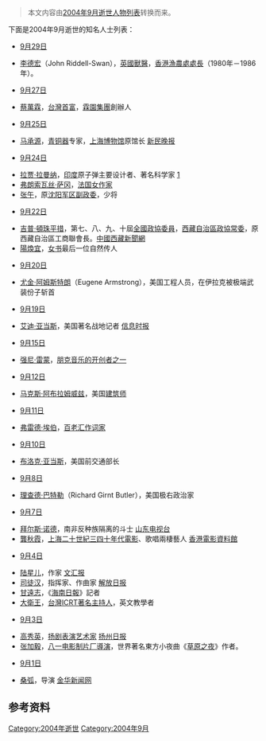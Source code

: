> 本文内容由[2004年9月逝世人物列表](https://zh.wikipedia.org/wiki/2004年9月逝世人物列表)转换而来。


<noinclude>

下面是2004年9月逝世的知名人士列表： </noinclude>

  - [9月29日](../Page/9月29日.md "wikilink")

<!-- end list -->

  - [李德宏](https://zh.wikipedia.org/wiki/李德宏 "wikilink")（John Riddell-Swan），[英國](https://zh.wikipedia.org/wiki/英國 "wikilink")[獸醫](https://zh.wikipedia.org/wiki/獸醫 "wikilink")，[香港](../Page/香港.md "wikilink")[漁農處處長](https://zh.wikipedia.org/wiki/漁農處 "wikilink")（1980年－1986年）。

<!-- end list -->

  - [9月27日](../Page/9月27日.md "wikilink")

<!-- end list -->

  - [蔡萬霖](../Page/蔡萬霖.md "wikilink")，[台灣首富](https://zh.wikipedia.org/wiki/台灣 "wikilink")，[霖園集團](../Page/霖園集團.md "wikilink")創辦人

<!-- end list -->

  - [9月25日](../Page/9月25日.md "wikilink")

<!-- end list -->

  - [马承源](../Page/马承源.md "wikilink")，[青铜器](../Page/青铜器.md "wikilink")专家，[上海博物馆](../Page/上海博物馆.md "wikilink")原馆长 [新民晚报](https://web.archive.org/web/20041223063258/http://www.news365.com.cn/xwzx/shxw/t20040926_231604.htm)

<!-- end list -->

  - [9月24日](../Page/9月24日.md "wikilink")

<!-- end list -->

  - [拉贾·拉曼纳](https://zh.wikipedia.org/wiki/拉贾·拉曼纳 "wikilink")，[印度](../Page/印度.md "wikilink")原子弹主要设计者、著名科学家 [1](http://news.sina.com.cn/w/2004-09-25/09573765863s.shtml)
  - [弗朗索瓦丝·萨冈](https://zh.wikipedia.org/wiki/弗朗索瓦丝·萨冈 "wikilink")，[法国女作家](https://zh.wikipedia.org/wiki/法国 "wikilink")
  - [张午](https://zh.wikipedia.org/wiki/张午 "wikilink")，原[沈阳军区副政委](https://zh.wikipedia.org/wiki/沈阳军区 "wikilink")，少将

<!-- end list -->

  - [9月22日](../Page/9月22日.md "wikilink")

<!-- end list -->

  - [吉普·頓珠平措](https://zh.wikipedia.org/wiki/吉普·頓珠平措 "wikilink")，第七、八、九、十屆[全國政協委員](https://zh.wikipedia.org/wiki/全國政協 "wikilink")，[西藏自治區政協常委](https://zh.wikipedia.org/wiki/西藏自治區 "wikilink")，原西藏自治區工商聯會長。[中國西藏新聞網](https://web.archive.org/web/20070927010715/http://www.chinatibetnews.com/GB/channel2/22/200409/23/29237.html)
  - [陽煥宜](https://zh.wikipedia.org/wiki/陽煥宜 "wikilink")，[女书](../Page/女书.md "wikilink")最后一位自然传人

<!-- end list -->

  - [9月20日](../Page/9月20日.md "wikilink")

<!-- end list -->

  - [尤金·阿姆斯特朗](https://zh.wikipedia.org/wiki/尤金·阿姆斯特朗 "wikilink")（Eugene Armstrong），美国工程人员，在伊拉克被极端武装份子斩首

<!-- end list -->

  - [9月19日](../Page/9月19日.md "wikilink")

<!-- end list -->

  - [艾迪·亚当斯](../Page/艾迪·亚当斯.md "wikilink")，美国著名战地记者 [信息时报](http://news.sohu.com/20040921/n222144591.shtml)

<!-- end list -->

  - [9月15日](../Page/9月15日.md "wikilink")

<!-- end list -->

  - [强尼·雷蒙](https://zh.wikipedia.org/wiki/强尼·雷蒙 "wikilink")，[朋克音乐的开创者之一](https://zh.wikipedia.org/wiki/朋克 "wikilink")

<!-- end list -->

  - [9月12日](../Page/9月12日.md "wikilink")

<!-- end list -->

  - [马克斯·阿布拉姆威兹](https://zh.wikipedia.org/wiki/马克斯·阿布拉姆威兹 "wikilink")，美国[建筑师](../Page/建筑师.md "wikilink")

<!-- end list -->

  - [9月11日](../Page/9月11日.md "wikilink")

<!-- end list -->

  - [弗雷德·埃伯](https://zh.wikipedia.org/wiki/弗雷德·埃伯 "wikilink")，[百老汇作词家](https://zh.wikipedia.org/wiki/百老汇 "wikilink")

<!-- end list -->

  - [9月10日](../Page/9月10日.md "wikilink")

<!-- end list -->

  - [布洛克·亚当斯](https://zh.wikipedia.org/wiki/布洛克·亚当斯 "wikilink")，美国前交通部长

<!-- end list -->

  - [9月8日](../Page/9月8日.md "wikilink")

<!-- end list -->

  - [理查德·巴特勒](https://zh.wikipedia.org/wiki/理查德·巴特勒 "wikilink")（Richard Girnt Butler），美国极右政治家

<!-- end list -->

  - [9月7日](../Page/9月7日.md "wikilink")

<!-- end list -->

  - [拜尔斯·诺德](https://zh.wikipedia.org/wiki/拜尔斯·诺德 "wikilink")，南非反种族隔离的斗士 [山东电视台](https://web.archive.org/web/20070927041140/http://www.sdtv.com.cn/news/newsshow.jsp?xwbh=200409G0970&yblm=N002)
  - [龔秋霞](https://zh.wikipedia.org/wiki/龔秋霞 "wikilink")，[上海二十世紀三四十年代電影](https://zh.wikipedia.org/wiki/上海 "wikilink")、歌唱兩棲藝人 [香港電影資料館](https://web.archive.org/web/20090606235228/http://www.lcsd.gov.hk/CE/CulturalService/HKFA/chinese/newsletter02/nl30_6.html)

<!-- end list -->

  - [9月4日](../Page/9月4日.md "wikilink")

<!-- end list -->

  - [陆星儿](https://zh.wikipedia.org/wiki/陆星儿 "wikilink")，作家 [文汇报](https://web.archive.org/web/20041210183002/http://www.xinminweekly.com.cn/xwzx/jrgz/t20040905_204044.htm)
  - [司徒汉](https://zh.wikipedia.org/wiki/司徒汉 "wikilink")，指挥家、作曲家 [解放日报](http://yule.sohu.com/20040906/n221895183.shtml)
  - [甘遠志](https://zh.wikipedia.org/wiki/甘遠志 "wikilink")，《[海南日報](https://zh.wikipedia.org/wiki/海南日報 "wikilink")》記者
  - [大衛王](../Page/大衛王.md "wikilink")，[台灣](https://zh.wikipedia.org/wiki/台灣 "wikilink")[ICRT著名主持人](https://zh.wikipedia.org/wiki/ICRT "wikilink")，英文教學者

<!-- end list -->

  - [9月3日](../Page/9月3日.md "wikilink")

<!-- end list -->

  - [高秀英](https://zh.wikipedia.org/wiki/高秀英 "wikilink")，[扬剧表演艺术家](https://zh.wikipedia.org/wiki/扬剧 "wikilink") [扬州日报](https://web.archive.org/web/20041215135040/http://news.yztoday.com/11/2004-09-06/20040906-362944-11.shtml)
  - [张加毅](https://zh.wikipedia.org/wiki/张加毅 "wikilink")，[八一电影制片厂導演](https://zh.wikipedia.org/wiki/八一电影制片厂 "wikilink")，世界著名東方小夜曲《[草原之夜](https://zh.wikipedia.org/wiki/草原之夜 "wikilink")》作者。

<!-- end list -->

  - [9月1日](../Page/9月1日.md "wikilink")

<!-- end list -->

  - [桑弧](../Page/桑弧.md "wikilink")，导演 [金华新闻网](https://web.archive.org/web/20080620203232/http://www.jhnews.com.cn/gb/content/2004-09/05/content_318570.htm)

## 参考资料

[Category:2004年逝世](https://zh.wikipedia.org/wiki/Category:2004年逝世 "wikilink") [Category:2004年9月](https://zh.wikipedia.org/wiki/Category:2004年9月 "wikilink")